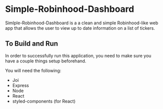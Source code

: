 # Simple-Robinhood-Dashboard

Simlple-Robinhood-Dashboard is a a clean and simple Robinhood-like web app that allows the user to view up to date information on a list of tickers.

## To Build and Run

In order to successfully run this application, you need to make sure you have a couple things setup beforehand.

You will need the following:
- Joi
- Express
- Node
- React
- styled-components (for React)

